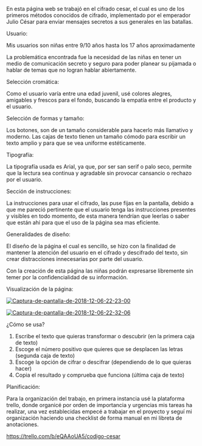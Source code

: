 En esta página web se trabajó en el cifrado cesar, el cual es uno de los primeros métodos conocidos de cifrado, implementado por el emperador Julio César para enviar mensajes secretos a sus generales en las batallas.

Usuario:
 
Mis usuarios son niñas entre 9/10 años hasta los 17 años aproximadamente

La problemática encontrada fue la necesidad de las niñas en tener un medio de comunicación secreto y seguro para poder planear su pijamada o hablar de temas que no logran hablar abiertamente.

Selección cromática:

Como el usuario varía entre una edad juvenil, usé colores alegres, amigables y frescos para el fondo, buscando la empatía entre el producto y el usuario.

Selección de formas y tamaño:

Los botones, son de un tamaño considerable para hacerlo más llamativo y moderno.
Las cajas de texto tienen un tamaño cómodo para escribir un texto amplio y para que se vea uniforme estéticamente.

Tipografía:

La tipografía usada es Arial, ya que, por ser san serif o palo seco, permite que la lectura sea continua y agradable sin provocar cansancio o rechazo por el usuario.

Sección de instrucciones:

La instrucciones para usar el cifrado, las puse fijas en la pantalla, debido a que me pareció pertinente que el usuario tenga las instrucciones presentes y visibles en todo momento,  de esta manera tendrían que leerlas o saber que están ahí para que el uso de la página sea mas eficiente.

Generalidades de diseño:

El diseño de la página el cual es sencillo, se hizo con la finalidad de mantener la atención del usuario en el cifrado y descifrado del texto, sin crear distracciones innecesarias por parte del usuario.

Con la creación de esta página las niñas podrán expresarse libremente sin temer por la confidencialidad de su información. 

Visualización de la página:

<a href="https://ibb.co/zm8ywVM"><img src="https://i.ibb.co/QJ82Gvg/Captura-de-pantalla-de-2018-12-06-22-23-00.png" alt="Captura-de-pantalla-de-2018-12-06-22-23-00" border="0"></a>


<a href="https://ibb.co/8XMxvmx"><img src="https://i.ibb.co/PtxWXrW/Captura-de-pantalla-de-2018-12-06-22-32-06.png" alt="Captura-de-pantalla-de-2018-12-06-22-32-06" border="0"></a>

¿Cómo se usa?

1. Escribe el texto que quieras transformar o descubrir (en la primera caja de texto)
2. Escoge el número positivo que quieres que se desplacen las letras (segunda caja de texto)
3. Escoge la opción de cifrar o descifrar (dependiendo de lo que quieras hacer) 
4. Copia el resultado y comprueba que funciona (última caja de texto)

Planificación:

 Para la organización del trabajo, en primera instancia usé la plataforma trello, donde organicé por orden de importancia y urgencias mis tareas ha realizar, una vez establecidas empecé a trabajar en el proyecto y seguí mi organización haciendo una checklist de forma manual en mi libreta de anotaciones. 

https://trello.com/b/eQAAoUA5/codigo-cesar

